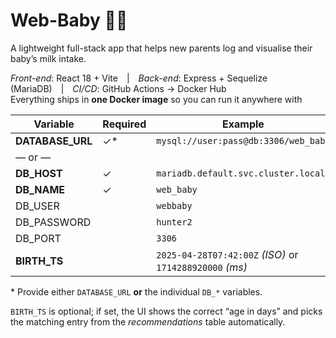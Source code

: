 # Web-Baby 👶🍼

A lightweight full-stack app that helps new parents log and visualise their baby’s milk intake.

*Front-end*: React 18 + Vite | *Back-end*: Express + Sequelize (MariaDB) | *CI/CD*: GitHub Actions → Docker Hub  
Everything ships in **one Docker image** so you can run it anywhere with

| Variable          | Required | Example                                                    |
|-------------------|----------|------------------------------------------------------------|
| **DATABASE_URL**  | ✓*       | `mysql://user:pass@db:3306/web_baby`                       |
| — or —            |          |                                                            |
| **DB_HOST**       | ✓        | `mariadb.default.svc.cluster.local`                        |
| **DB_NAME**       | ✓        | `web_baby`                                                 |
| DB_USER           |          | `webbaby`                                                  |
| DB_PASSWORD       |          | `hunter2`                                                  |
| DB_PORT           |          | `3306`                                                     |
| **BIRTH_TS**      |          | `2025-04-28T07:42:00Z` *(ISO)* or `1714288920000` *(ms)*   |

\* Provide either `DATABASE_URL` **or** the individual `DB_*` variables.

`BIRTH_TS` is optional; if set, the UI shows the correct “age in days” and picks the
matching entry from the *recommendations* table automatically.
